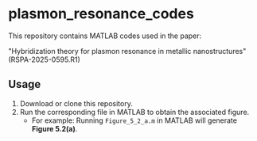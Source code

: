 # plasmon_resonance_codes
This repository contains MATLAB codes used in the paper:

"Hybridization theory for plasmon resonance in metallic nanostructures" (RSPA-2025-0595.R1)

## Usage
1. Download or clone this repository.
2. Run the corresponding file in MATLAB to obtain the associated figure.  
   - For example: Running `Figure_5_2_a.m` in MATLAB will generate **Figure 5.2(a)**.
